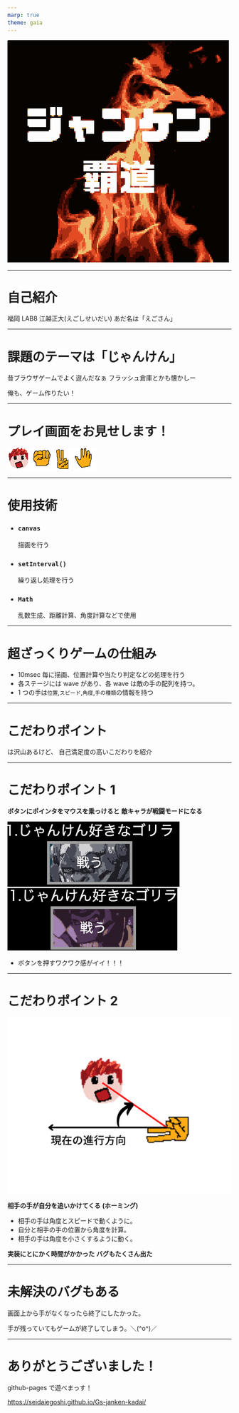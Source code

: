 ```yaml
---
marp: true
theme: gaia
---
```


<!-- _backgroundColor: black
_color: white
-->

![bg contain ](img/title.png)

---

# 自己紹介

福岡 LAB8
江越正大(えごしせいだい)
あだ名は「えごさん」

---

# 課題のテーマは「じゃんけん」

昔ブラウザゲームでよく遊んだなぁ
フラッシュ倉庫とかも懐かしー

俺も、ゲーム作りたい！

---

# プレイ画面をお見せします！

![width:100](img/me.png)![width:100](img/gu.png)![width:100](img/cho.png)![width:100](img/par.png)

---

# 使用技術

- ### `canvas`

  描画を行う

- ### `setInterval()`

  繰り返し処理を行う

- ### `Math`
  乱数生成、距離計算、角度計算などで使用

---

# 超ざっくりゲームの仕組み

- 10msec 毎に描画、位置計算や当たり判定などの処理を行う
- 各ステージには wave があり、各 wave は敵の手の配列を持つ。
- 1 つの手は`位置`,`スピード`,`角度`,`手の種類`の情報を持つ

---

# こだわりポイント

は沢山あるけど、
自己満足度の高いこだわりを紹介

---

# こだわりポイント 1

**ボタンにポインタをマウスを乗っけると**
**敵キャラが戦闘モードになる**

![bg right:30%  100% vertical](img/2022-11-12-19-37-18.png)
![bg right 100%](img/2022-11-12-19-38-18.png)

- ボタンを押すワクワク感がイイ！！！

---

# こだわりポイント 2

![bg right:32% 100%](img/2022-11-12-23-08-07.png)

**相手の手が自分を追いかけてくる**
**(ホーミング)**

- 相手の手は角度とスピードで動くように。
- 自分と相手の手の位置から角度を計算。
- 相手の手は角度を小さくするように動く。

**実装にとにかく時間がかかった**
**バグもたくさん出た**

---

# 未解決のバグもある

画面上から手がなくなったら終了にしたかった。

手が残っていてもゲームが終了してしまう。＼(^o^)／

---

# ありがとうございました！

github-pages で遊べまっす！

https://seidaiegoshi.github.io/Gs-janken-kadai/

